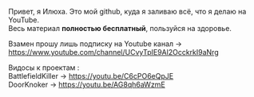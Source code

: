 Привет, я Илюха. Это мой github, куда я заливаю всё, что я делаю на YouTube. <br />
Весь материал **полностью бесплатный**, пользуйся на здоровье. <br />

Взамен прошу лишь подписку на Youtube канал -> https://www.youtube.com/channel/UCvyTpIE9Al2OcckrkI9aNrg

Видосы к проектам : <br />
BattlefieldKiller -> https://youtu.be/C6cPO6eQpJE <br />
DoorKnoker -> https://youtu.be/AG8qh6aWzmE <br />
